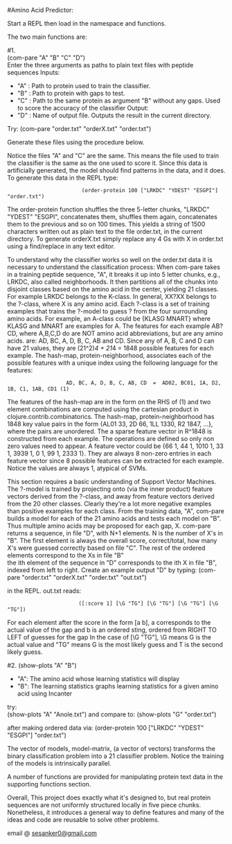 #Amino Acid Predictor:
 
 Start a REPL then load in the namespace and functions. 
 
The two main functions are:

#1.  
                                           (com-pare "A" "B" "C" "D")  
  Enter the three arguments as paths to plain text files with peptide sequences 
  Inputs:
  * "A" : Path to protein used to train the classifier.  
  * "B" : Path to protein with gaps to test.  
  * "C" : Path to the same protein as argument "B" without any gaps. Used to score the accuracy of the classifier
   Output:
  * "D" : Name of output file. Outputs the result in the current directory.
  
  Try: 
                                 (com-pare "order.txt" "orderX.txt" "order.txt")  

  Generate these files using the procedure below. 
    
  Notice the files "A" and "C" are the same. This means the file used to train the classifier is the 
  same as the one used to score it. Since this data is artificially generated, the model should find 
  patterns in the data, and it does.  To generate this data in the REPL type:

                            (order-protein 100 ["LRKDC" "YDEST" "ESGPI"] "order.txt")       

  The order-protein function shuffles the three 5-letter chunks, "LRKDC" "YDEST" "ESGPI", concatenates them,
  shuffles them again, concatenates them to the previous and so on 100 times. This yields a string of
  1500 characters written out as plain text to the file order.txt, in the current directory.
  To generate orderX.txt simply replace any 4 Gs with X in order.txt using a find/replace in any text editor.
    
  To understand why the classifier works so well on the order.txt data it is necessary to understand 
  the classification process: When com-pare takes in a training peptide sequence, "A", it breaks it up into
  5 letter chunks, e.g., LRKDC, also called  neighborhoods. It then partitions all of the chunks into disjoint
  classes based on the amino acid in the center, yielding 21 classes. For example LRKDC belongs to the K-class. 
  In general, XX?XX belongs to the ?-class, where X is any amino acid. 
  Each ?-class is a set of training examples that trains the ?-model to guess ? from the four surrounding
  amino acids. For example, an A-class could be {KLASG MNART} where KLASG and MNART are examples for A.
  The features for each example AB?CD, where A,B,C,D do are NOT amino acid abbreviations, but are any amino acids.
  are: AD, BC, A, D, B, C, AB and CD. Since any of A, B, C and D can have 21 values, they are
  (21^2)*4 + 21*4 = 1848 possible features for each example. The hash-map, protein-neighborhood, associates
  each of the possible features with a unique index using the following language for the features:

                       AD, BC, A, D, B, C, AB, CD  =  AD02, BC01, 1A, D2, 1B, C1, 1AB, CD1 (1)

  The features of the hash-map are in the form on the RHS of (1) and two element combinations are computed 
  using the cartesian product in clojure.contrib.combinatorics. The hash-map, protein-neighborhood
  has 1848 key value pairs in the form {AL01 33, 2D 66, 1LL 1330, R2 1847, ...}, where the pairs are unordered. 
  The a sparse feature vector in R^1848 is constructed from each example. The operations are defined
  so only non zero values need to appear. A feature vector could be
  {66 1, 44 1, 1010 1, 33 1, 3939 1, 0 1, 99 1, 2333 1}. They are always 8 non-zero entries in each feature vector
  since 8 possible features can be extracted for each example. Notice the values are always 1, atypical of SVMs.

  This section requires a basic understanding of Support Vector Machines. The ?-model is trained by projecting
  onto (via the inner product) feature vectors derived from the ?-class, and away from feature vectors derived from
  the 20 other classes. Clearly they're a lot more negative examples than positive examples for each class. 
  From the training data, "A", com-pare builds a model for each of the 21 amino acids and tests each model on "B".
  Thus multiple amino acids may be proposed for each gap, X. com-pare returns a sequence, in file "D", with N+1 
  elements. N is the number of X's in "B". The first element is always the overall score, correct/total, 
  how many X's were guessed correctly based on file "C". The rest of the ordered elements correspond to the Xs in file "B"  
  the ith element of the sequence in "D" corresponds to the ith X in file "B", indexed from left to right. Create an example
  output "D" by typing: 
                           (com-pare "order.txt" "orderX.txt" "order.txt" "out.txt") 

  in the REPL. out.txt reads:

                           ([:score 1] [\G "TG"] [\G "TG"] [\G "TG"] [\G "TG"])

  For each element after the score in the form [a b], a corresponds to the actual value of the gap and b is an 
  ordered sting, ordered from RIGHT TO LEFT of guesses for the gap  In the case of [\G "TG"], \G means G is the
  actual value and "TG" means G is the most likely guess and T is the second likely guess. 
      

#2. 
                                         (show-plots "A" "B")

  * "A": The amino acid whose learning statistics will display
  * "B": The learning statistics graphs learning statistics for a given amino acid using Incanter

  try:  
                                     (show-plots "A" "Anole.txt") 
  and compare to: 
                                     (show-plots "G" "order.txt")

 after making ordered data via: 
                           (order-protein 100 ["LRKDC" "YDEST" "ESGPI"] "order.txt")  
  
 The vector of models, model-matrix, (a vector of vectors) transforms the binary classification problem into 
 a 21 classifier problem. Notice the training of the models is intrinsically parallel.

 A number of functions are provided for manipulating protein text data in the supporting functions section. 

 Overall, This project does exactly what it's designed to, but real protein sequences are not uniformly
 structured locally in five piece chunks. Nonetheless, it introduces a general way to define features and
 many of the ideas and code are reusable to solve other problems.




email @ sesanker0@gmail.com
